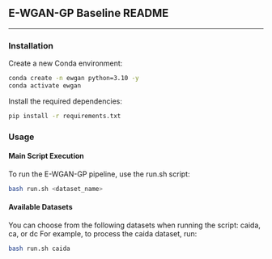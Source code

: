 ## E-WGAN-GP Baseline README
---

### Installation
Create a new Conda environment:
```bash
conda create -n ewgan python=3.10 -y
conda activate ewgan
``` 

Install the required dependencies:
```bash
pip install -r requirements.txt
``` 

### Usage
#### Main Script Execution
To run the E-WGAN-GP pipeline, use the run.sh script:

```bash
bash run.sh <dataset_name>
```
#### Available Datasets
You can choose from the following datasets when running the script: caida, ca, or dc
For example, to process the caida dataset, run:

```bash
bash run.sh caida
```